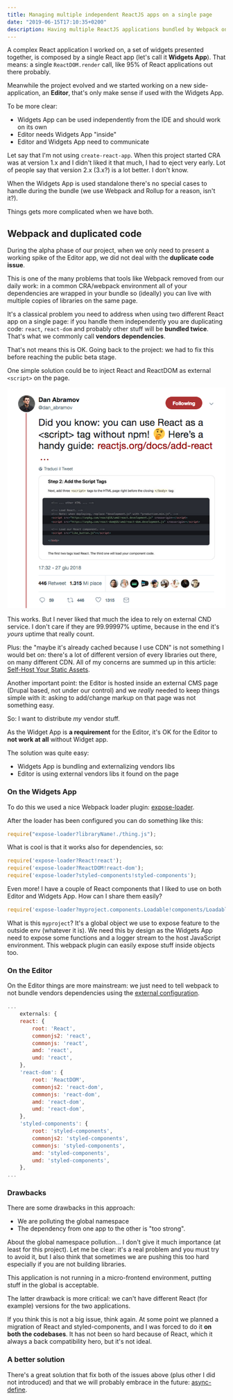 ```yaml
---
title: Managing multiple independent ReactJS apps on a single page
date: "2019-06-15T17:10:35+0200"
description: Having multiple ReactJS applications bundled by Webpack on a single page is not so straightforward. In this article I'd like to inspect some issues I faced and how I solved them.
---
```


A complex React application I worked on, a set of widgets presented together, is composed by a single React app (let's call it **Widgets App**).
That means: a single `ReactDOM.render` call, like 95% of React applications out there probably.

Meanwhile the project evolved and we started working on a new side-application, an **Editor**, that's only make sense if used with the Widgets App.

To be more clear:

* Widgets App can be used independently from the IDE and should work on its own
* Editor needs Widgets App "inside"
* Editor and Widgets App need to communicate

Let say that I'm not using `create-react-app`.
When this project started CRA was at version 1.x and I didn't liked it that much, I had to eject very early.
Lot of people say that version 2.x (3.x?) is a lot better.
I don't know.

When the Widgets App is used standalone there's no special cases to handle during the bundle (we use Webpack and Rollup for a reason, isn't it?).

Things gets more complicated when we have both.

## Webpack and duplicated code

During the alpha phase of our project, when we only need to present a working spike of the Editor app, we did not deal with the **duplicate code issue**.

This is one of the many problems that tools like Webpack removed from our daily work: in a common CRA/webpack environment all of your dependencies are wrapped in your bundle so (ideally) you can live with multiple copies of libraries on the same page.

It's a classical problem you need to address when using two different React app on a single page: if you handle them independently you are duplicating code: `react`, `react-dom` and probably other stuff will be **bundled twice**.
That's what we commonly call **vendors dependencies**.

That's not means this is OK.
Going back to the project: we had to fix this before reaching the public beta stage.

One simple solution could be to inject React and ReactDOM as external `<script>` on the page.

[![React as external script from CDN](./external-react-src.png)](https://twitter.com/dan_abramov/status/1012119124481277952)

This works.
But I never liked that much the idea to rely on external CND service.
I don't care if they are 99.99997% uptime, because in the end it's _yours_ uptime that really count.

Plus: the "maybe it's already cached because I use CDN" is not something I would bet on: there's a lot of different version of every libraries out there, on many different CDN.
All of my concerns are summed up in this article: [Self-Host Your Static Assets](https://csswizardry.com/2019/05/self-host-your-static-assets/).

Another important point: the Editor is hosted inside an external CMS page (Drupal based, not under our control) and we _really_ needed to keep things simple with it: asking to add/change markup on that page was not something easy.

So: I want to distribute _my_ vendor stuff.

As the Widget App is **a requirement** for the Editor, it's OK for the Editor to **not work at all** without Widget app.

The solution was quite easy:

* Widgets App is bundling and externalizing vendors libs
* Editor is using external vendors libs it found on the page

### On the Widgets App

To do this we used a nice Webpack loader plugin: [expose-loader](https://github.com/webpack-contrib/expose-loader).

After the loader has been configured you can do something like this:

```javascript
require("expose-loader?libraryName!./thing.js");
```

What is cool is that it works also for dependencies, so:

```javascript
require('expose-loader?React!react');
require('expose-loader?ReactDOM!react-dom');
require('expose-loader?styled-components!styled-components');
```

Even more!
I have a couple of React components that I liked to use on both Editor and Widgets App.
How can I share them easily?

```javascript
require('expose-loader?myproject.components.Loadable!components/Loadable');
```

What is this `myproject`?
It's a global object we use to expose feature to the outside env (whatever it is).
We need this by design as the Widgets App need to expose some functions and a logger stream to the host JavaScript environment.
This webpack plugin can easily expose stuff inside objects too.

### On the Editor

On the Editor things are more mainstream: we just need to tell webpack to not bundle vendors dependencies using the [external configuration](https://webpack.js.org/configuration/externals/).

```javascript
...
    externals: {
    react: {
        root: 'React',
        commonjs2: 'react',
        commonjs: 'react',
        amd: 'react',
        umd: 'react',
    },
    'react-dom': {
        root: 'ReactDOM',
        commonjs2: 'react-dom',
        commonjs: 'react-dom',
        amd: 'react-dom',
        umd: 'react-dom',
    },
    'styled-components': {
        root: 'styled-components',
        commonjs2: 'styled-components',
        commonjs: 'styled-components',
        amd: 'styled-components',
        umd: 'styled-components',
    },
...
```

### Drawbacks

There are some drawbacks in this approach:

* We are polluting the global namespace
* The dependency from one app to the other is "too strong".

About the global namespace pollution... I don't give it much importance (at least for this project).
Let me be clear: it's a real problem and you must try to avoid it, but I also think that sometimes we are pushing this too hard especially if you are not building libraries.

This application is not running in a micro-frontend environment, putting stuff in the global is acceptable.

The latter drawback is more critical: we can't have different React (for example) versions for the two applications.

If you think this is not a big issue, think again.
At some point we planned a migration of React and styled-components, and I was forced to do it **on both the codebases**.
It has not been so hard because of React, which it always a back compatibility hero, but it's not ideal.

### A better solution

There's a great solution that fix both of the issues above (plus other I did not introduced) and that we will probably embrace in the future: [async-define](https://engineering.tes.com/post/async-define/).

